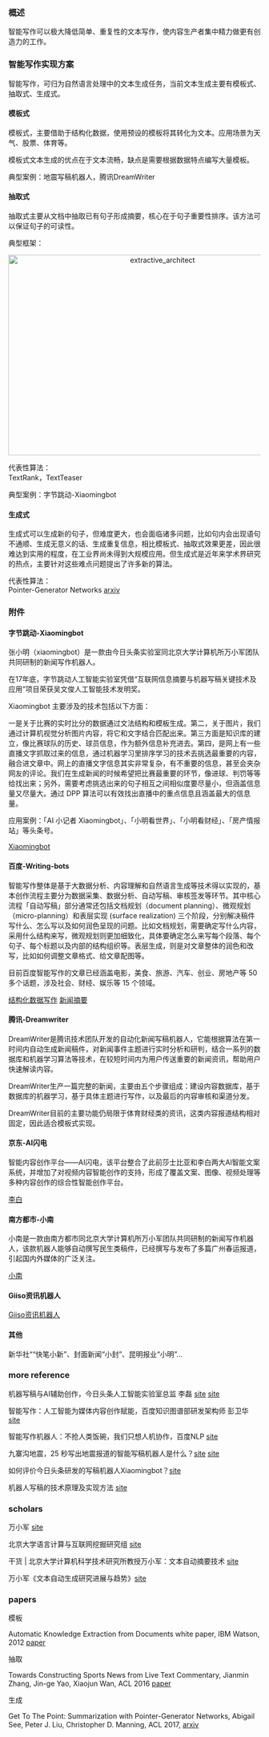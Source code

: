 ### 概述

智能写作可以极大降低简单、重复性的文本写作，使内容生产者集中精力做更有创造力的工作。



### 智能写作实现方案

智能写作，可归为自然语言处理中的文本生成任务，当前文本生成主要有模板式、抽取式、生成式。

#### 模板式

模板式，主要借助于结构化数据，使用预设的模板将其转化为文本。应用场景为天气、股票、体育等。

模板式文本生成的优点在于文本流畅，缺点是需要根据数据特点编写大量模板。

典型案例：地震写稿机器人，腾讯DreamWriter

#### 抽取式

抽取式主要从文档中抽取已有句子形成摘要，核心在于句子重要性排序。该方法可以保证句子的可读性。

典型框架：

<div align="center">
<img src="https://github.com/bifeng/nlp_paper_notes/raw/master/image/extractive_architect.png" width="600" height="400" alt="extractive_architect"></img>
</div>



代表性算法：<br>TextRank，TextTeaser



典型案例：字节跳动-Xiaomingbot

#### 生成式

生成式可以生成新的句子，但难度更大，也会面临诸多问题，比如句内会出现语句不通顺、生成无意义的话、生成重复信息，相比模板式、抽取式效果更差，因此很难达到实用的程度，在工业界尚未得到大规模应用。但生成式是近年来学术界研究的热点，主要针对这些难点问题提出了许多新的算法。

代表性算法：<br>Pointer-Generator Networks [arxiv](https://arxiv.org/abs/1704.04368)



### 附件

#### 字节跳动-Xiaomingbot

张小明（xiaomingbot）是一款由今日头条实验室同北京大学计算机所万小军团队共同研制的新闻写作机器人。

在17年底，字节跳动人工智能实验室凭借“互联网信息摘要与机器写稿关键技术及应用”项目荣获吴文俊人工智能技术发明奖。

Xiaomingbot 主要涉及的技术包括以下方面：

一是关于比赛的实时比分的数据通过文法结构和模板生成。第二，关于图片，我们通过计算机视觉分析图片内容，将它和文字结合匹配出来。第三方面是知识库的建立，像比赛球队的历史、球员信息，作为额外信息补充进去。第四，是网上有一些直播文字抓取过来的信息，通过机器学习里排序学习的技术去挑选最重要的内容，融合进文章中。网上的直播文字信息其实非常复杂，有不重要的信息，甚至会夹杂网友的评论。我们在生成新闻的时候希望把比赛最重要的环节，像进球、判罚等等给找出来；另外，需要考虑挑选出来的句子相互之间相似度要尽量小，但涵盖信息量又尽量大。通过 DPP 算法可以有效找出直播中的重点信息且涵盖最大的信息量。

应用案例：「AI 小记者 Xiaomingbot」、「小明看世界」、「小明看财经」、「房产情报站」等头条号。

[Xiaomingbot](https://ailab.bytedance.com/research/nlp) 



#### 百度-Writing-bots

智能写作整体是基于大数据分析、内容理解和自然语言生成等技术得以实现的，基本创作流程主要分为数据采集、数据分析、自动写稿、审核签发等环节。其中核心流程「自动写稿」部分通常还包括文档规划（document planning）、微观规划（micro-planning）和表层实现 (surface realization) 三个阶段，分别解决稿件写什么、怎么写以及如何润色呈现的问题。比如文档规划，需要确定写什么内容，采用什么结构来写，微观规划则更加细致化，具体要确定怎么来写每个段落、每个句子、每个标题以及内部的结构组织等。表层生成，则是对文章整体的润色和改写，比如如何调整文章格式、给文章配图等。

目前百度智能写作的文章已经涵盖电影，美食、旅游、汽车、创业、房地产等 50 多个话题，涉及社会、财经、娱乐等 15 个领域。

[结构化数据写作](http://ai.baidu.com/tech/intelligentwriting#article) [新闻摘要](http://ai.baidu.com/tech/nlp/news_summary) 



#### 腾讯-Dreamwriter

DreamWriter是腾讯技术团队开发的自动化新闻写稿机器人，它能根据算法在第一时间内自动生成新闻稿件，对新闻事件主题进行实时分析和研判，结合一系列的数据库和机器学习算法等技术，在较短时间内为用户传送重要的新闻资讯，帮助用户快速解读内容。

DreamWriter生产一篇完整的新闻，主要由五个步骤组成：建设内容数据库，基于数据库的机器学习，基于具体主题进行写作，以及最后的内容审核和渠道分发。

DreamWriter目前的主要功能仍局限于体育财经类的资讯，这类内容报道结构相对固定，因此适合模板式实现。

#### 京东-AI闪电

智能内容创作平台——AI闪电，该平台整合了此前莎士比亚和李白两大AI智能文案系统，并增加了对视频内容智能创作的支持，形成了覆盖文案、图像、视频处理等多种内容创作的综合性智能创作平台。

[李白](http://libai.jd.com/index.html) 



#### 南方都市-小南

小南是一款由南方都市同北京大学计算机所万小军团队共同研制的新闻写作机器人，该款机器人能够自动撰写民生类稿件，已经撰写与发布了多篇广州春运报道，引起国内外媒体的广泛关注。

[小南](http://im.oeeee.com/) 



#### Giiso资讯机器人



[Giiso资讯机器人](http://www.giiso.com/index.html) 



#### 其他

新华社““快笔小新”、封面新闻“小封”、昆明报业“小明”...



### more reference

机器写稿与AI辅助创作，今日头条人工智能实验室总监 李磊  [site](http://www.wuwenjunkejijiang.cn/wj/news.aspx?pkid=11485&tid=13597) [site](https://mp.weixin.qq.com/s/dNFjqi82HC_dCUWut1ENeA) 

智能写作：人工智能为媒体内容创作赋能，百度知识图谱部研发架构师 彭卫华 [site](https://mp.weixin.qq.com/s/VsgAkA2SZiAvZVKcCDddFQ) 

智能写作机器人：不抢人类饭碗，我们只想人机协作，百度NLP [site](https://mp.weixin.qq.com/s/V9Id3tBR3qbiRtPplI7Y9A) 

九寨沟地震，25 秒写出地震报道的智能写稿机器人是什么？[site](https://www.zhihu.com/question/63620778/answer/211129254) [site](https://www.zhihu.com/question/63620778/answer/212028124) 

如何评价今日头条研发的写稿机器人Xiaomingbot？[site](https://www.zhihu.com/question/49663523?sort=created) 

机器人写稿的技术原理及实现方法 [site](https://mp.weixin.qq.com/s/zBeS5dHvOB0bncg4EnvTkQ) 

### scholars

万小军 [site](https://wanxiaojun.github.io/) 

北京大学语言计算与互联网挖掘研究组 [site](http://59.108.48.12/lcwm/index.php?title=%E6%96%B0%E9%97%BB) 

干货 | 北京大学计算机科学技术研究所教授万小军：文本自动摘要技术 [site](https://mp.weixin.qq.com/s/62zzfmvQgus3x1r8iPfu-Q) 

万小军《文本自动生成研究进展与趋势》[site](https://blog.csdn.net/jinhao_2008/article/details/78695508) 



### papers

模板

Automatic Knowledge Extraction from Documents white paper, IBM Watson, 2012  [paper](https://www.ibm.com/developerworks/community/files/app#/file/aba5a10c-b8c8-4eff-be74-a11b4122f07a) 

抽取

Towards Constructing Sports News from Live Text Commentary, Jianmin Zhang, Jin-ge Yao, Xiaojun Wan, ACL 2016 [paper](http://59.108.48.12/lcwm/wanxj/files/acl16_sports.pdf) 

生成

Get To The Point: Summarization with Pointer-Generator Networks, Abigail See, Peter J. Liu, Christopher D. Manning, ACL 2017, [arxiv](https://arxiv.org/abs/1704.04368)



